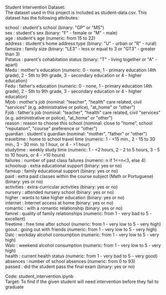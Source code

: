 Student Intervention Dataset:  
The dataset used in this project is included as student-data.csv. This dataset has the following attributes:  

school : student's school (binary: "GP" or "MS")  
sex : student's sex (binary: "F" - female or "M" - male)  
age : student's age (numeric: from 15 to 22)  
address : student's home address type (binary: "U" - urban or "R" - rural)  
famsize : family size (binary: "LE3" - less or equal to 3 or "GT3" - greater than 3)  
Pstatus : parent's cohabitation status (binary: "T" - living together or "A" - apart)  
Medu : mother's education (numeric: 0 - none, 1 - primary education (4th grade), 2 - 5th to 9th grade, 3 - secondary education or 4 - higher education)  
Fedu : father's education (numeric: 0 - none, 1 - primary education (4th grade), 2 - 5th to 9th grade, 3 - secondary education or 4 - higher education)  
Mjob : mother's job (nominal: "teacher", "health" care related, civil "services" (e.g. administrative or police), "at_home" or "other")  
Fjob : father's job (nominal: "teacher", "health" care related, civil "services" (e.g. administrative or police), "at_home" or "other")  
reason : reason to choose this school (nominal: close to "home", school "reputation", "course" preference or "other")  
guardian : student's guardian (nominal: "mother", "father" or "other")  
traveltime : home to school travel time (numeric: 1 - <15 min., 2 - 15 to 30 min., 3 - 30 min. to 1 hour, or 4 - >1 hour)  
studytime : weekly study time (numeric: 1 - <2 hours, 2 - 2 to 5 hours, 3 - 5 to 10 hours, or 4 - >10 hours)  
failures : number of past class failures (numeric: n if 1<=n<3, else 4)  
schoolsup : extra educational support (binary: yes or no)  
famsup : family educational support (binary: yes or no)  
paid : extra paid classes within the course subject (Math or Portuguese) (binary: yes or no)  
activities : extra-curricular activities (binary: yes or no)  
nursery : attended nursery school (binary: yes or no)  
higher : wants to take higher education (binary: yes or no)  
internet : Internet access at home (binary: yes or no)  
romantic : with a romantic relationship (binary: yes or no)  
famrel : quality of family relationships (numeric: from 1 - very bad to 5 - excellent)  
freetime : free time after school (numeric: from 1 - very low to 5 - very high)  
goout : going out with friends (numeric: from 1 - very low to 5 - very high)  
Dalc : workday alcohol consumption (numeric: from 1 - very low to 5 - very high)  
Walc : weekend alcohol consumption (numeric: from 1 - very low to 5 - very high)  
health : current health status (numeric: from 1 - very bad to 5 - very good)  
absences : number of school absences (numeric: from 0 to 93)  
passed : did the student pass the final exam (binary: yes or no)  

Code: student_intervention.ipynb  
Target: To find if the given student will need intervention before they fail to graduate  

